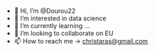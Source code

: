 - 👋 Hi, I’m @Dourou22
- 👀 I’m interested in data science
- 🌱 I’m currently learning ...
- 💞️ I’m looking to collaborate on EU
- 📫 How to reach me -> christaras@gmail.com

<!---
Dourou22/Dourou22 is a ✨ special ✨ repository because its `README.md` (this file) appears on your GitHub profile.
You can click the Preview link to take a look at your changes.
--->
